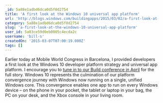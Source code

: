 ```yaml
---
_id: 5a88e1adbd6dca0d5f0d2754
title: 'A first look at the Windows 10 universal app platform'
url: 'http://blogs.windows.com/buildingapps/2015/03/02/a-first-look-at-the-windows-10-universal-app-platform/'
category: 5a88e1adbd6dca0d5f0d2754
slug: 'a-first-look-at-the-windows-10-universal-app-platform'
user_id: 5a83ce59d6eb0005c4ecda2c
username: 'bill-s'
createdOn: '2015-03-07T07:00:19.000Z'
tags: []
---
```


Earlier today at Mobile World Congress in Barcelona, I provided developers a first look at the Windows 10 developer platform strategy and universal app platform. I encourage you to <a href="http://www.buildwindows.com/">tune in to our Build conference in April</a> for the full story. Windows 10 represents the culmination of our platform convergence journey with Windows now running on a single, unified Windows core. This convergence enables one app to run on every Windows device – on the phone in your pocket, the tablet or laptop in your bag, the PC on your desk, and the Xbox console in your living room.
